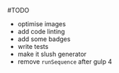 #TODO

* optimise images
* add code linting
* add some badges
* write tests
* make it slush generator
* remove `runSequence` after gulp 4
